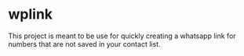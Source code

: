 # wplink

This project is meant to be use for quickly creating a whatsapp link for numbers that are not saved in your contact list.
